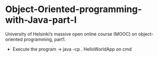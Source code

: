 # Object-Oriented-programming-with-Java-part-I
University of Helsinki’s massive open online course (MOOC) on object-oriented programming, part1.

* Execute the program
  -> java -cp . HelloWorldApp
	  on cmd